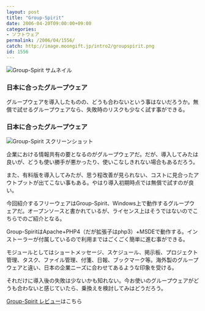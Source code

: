 ```yaml
---
layout: post
title: "Group-Spirit"
date: 2006-04-20T09:00:00+09:00
categories:
- ソフトウェア
permalink: /2006/04/1556/
catch: http://image.moongift.jp/intro2/groupspirit.png
id: 1556
---
```

 ![Group-Spirit サムネイル](http://image.moongift.jp/intro2/groupspirit.t.png "Group-Spirit サムネイル")
  

### 日本に合ったグループウェア
  
グループウェアを導入したものの、どうも合わないという事はないだろうか。無償で試せるグループウェアなら、失敗時のリスクも少なく試す事ができる。  
<!--more-->  

### 日本に合ったグループウェア
  

![Group-Spirit スクリーンショット](http://image.moongift.jp/intro2/groupspirit.png "Group-Spirit スクリーンショット")

  

企業における情報共有の要となるのがグループウェアだ。だが、導入してみたは良いが、どうも使い勝手が悪かったり、使いこなしきれない場合もあるだろう。

  

また、有料版を導入してみたが、思う程改善が見られない、コストに見合ったアウトプットが出てこない事もある。やはり導入初期時点では無償で試すのが良い。

  

今回紹介するフリーウェアはGroup-Spirit、Windows上で動作するグループウェアだ。オープンソースと書かれているが、ライセンス上はそうではないのでこちらでのご紹介となる。

  

Group-SpiritはApache+PHP4（だが拡張子はphp3）+MSDEで動作する。インストーラーが付属しているので利用まではごくごく簡単に進む事ができる。

  

モジュールとしてはショートメッセージ、スケジュール、掲示板、プロジェクト管理、タスク、ファイル管理、付箋、日報、ブックマーク等。海外製のグループウェアと違い、日本の企業ニーズに合わせてあるような印象を受ける。

  

それだけに導入後の失敗は少ないかも知れない。今お使いのグループウェアがどうも合わないと感じていたら、乗換えを検討してみはどうだろう。

  

[Group-Spirit レビュー](http://oss.moongift.jp/review/i-1560.html)はこちら

